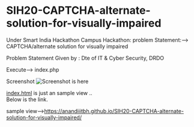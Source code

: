 # SIH20-CAPTCHA-alternate-solution-for-visually-impaired
Under Smart India Hackathon Campus Hackathon: problem Statement:--> CAPTCHA/alternate solution for visually impaired

Problem Statement Given by : Dte of IT & Cyber Security, DRDO

Execute--> index.php

Screenshot
![Screenshot is here](IMG_20200219_113837.jpg)


 <a href="https://anandiiitbh.github.io/SIH20-CAPTCHA-alternate-solution-for-visually-impaired/">index.html</a> is just an sample view  ..   
 Below is the link.
 
 sample view-->https://anandiiitbh.github.io/SIH20-CAPTCHA-alternate-solution-for-visually-impaired/
